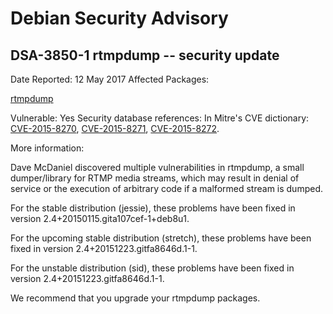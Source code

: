
Debian Security Advisory
========================


DSA-3850-1 rtmpdump -- security update
--------------------------------------



Date Reported:
12 May 2017
Affected Packages:

[rtmpdump](https://packages.debian.org/src:rtmpdump)

Vulnerable:
Yes
Security database references:
In Mitre's CVE dictionary: [CVE-2015-8270](https://security-tracker.debian.org/tracker/CVE-2015-8270), [CVE-2015-8271](https://security-tracker.debian.org/tracker/CVE-2015-8271), [CVE-2015-8272](https://security-tracker.debian.org/tracker/CVE-2015-8272).  

More information:

Dave McDaniel discovered multiple vulnerabilities in rtmpdump, a small
dumper/library for RTMP media streams, which may result in denial of
service or the execution of arbitrary code if a malformed stream is
dumped.


For the stable distribution (jessie), these problems have been fixed in
version 2.4+20150115.gita107cef-1+deb8u1.


For the upcoming stable distribution (stretch), these problems have been
fixed in version 2.4+20151223.gitfa8646d.1-1.


For the unstable distribution (sid), these problems have been fixed in
version 2.4+20151223.gitfa8646d.1-1.


We recommend that you upgrade your rtmpdump packages.





